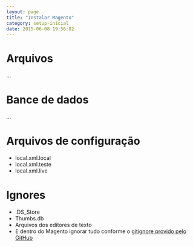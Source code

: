 ```yaml
---
layout: page
title: "Instalar Magento"
category: setup-inicial
date: 2015-06-08 19:56:02
---
```


# Arquivos

...

# Bance de dados

...

# Arquivos de configuração

* local.xml.local
* local.xml.teste
* local.xml.live

# Ignores

* .DS_Store
* Thumbs.db
* Arquivos dos editores de texto
* E dentro do Magento ignorar tudo conforme o [gitignore provido pelo GitHub](https://github.com/github/gitignore/blob/master/Magento.gitignore)
